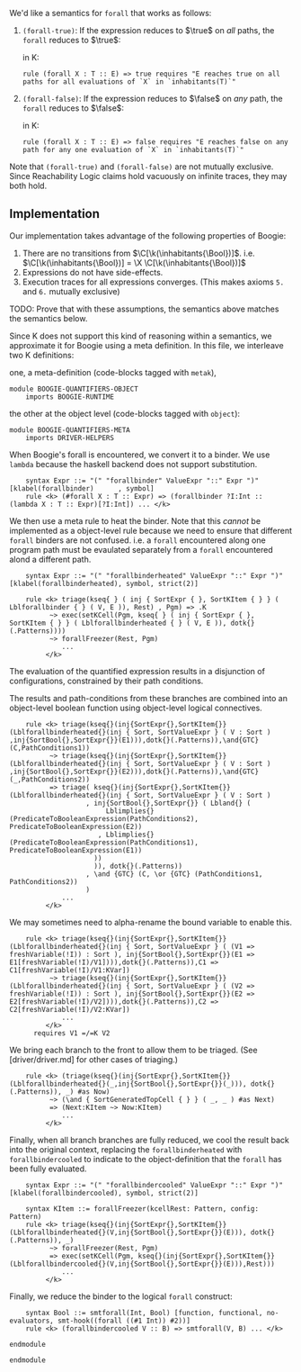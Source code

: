 We'd like a semantics for `forall` that works as follows:

1.  `(forall-true)`: If the expression reduces to $\true$ on *all* paths, the `forall` reduces to $\true$:

    in K:

    ```
    rule (forall X : T :: E) => true requires "E reaches true on all paths for all evaluations of `X` in `inhabitants(T)`"
    ```

2.  `(forall-false)`: If the expression reduces to $\false$ on *any* path, the `forall` reduces to $\false$: 

    in K:

    ```
    rule (forall X : T :: E) => false requires "E reaches false on any path for any one evaluation of `X` in `inhabitants(T)`"
    ```

Note that `(forall-true)` and `(forall-false)` are not mutually exclusive.
Since Reachability Logic claims hold vacuously on infinite traces, they may both hold. 

## Implementation

Our implementation takes advantage of the following properties of Boogie:

1. There are no transitions from $\C[\k(\inhabitants{\Bool})]$. i.e. $\C[\k(\inhabitants{\Bool})] = \X \C[\k(\inhabitants{\Bool})]$
2. Expressions do not have side-effects.
3. Execution traces for all expressions converges. (This makes axioms `5.` and `6.` mutually exclusive)

TODO: Prove that with these assumptions, the semantics above matches the semantics below.

Since K does not support this kind of reasoning within a semantics, we approximate it for Boogie using a meta definition.
In this file, we interleave two K definitions:

one, a meta-definition (code-blocks tagged with `metak`),

```objectk
module BOOGIE-QUANTIFIERS-OBJECT
    imports BOOGIE-RUNTIME
```

the other at the object level (code-blocks tagged with `object`):

```metak
module BOOGIE-QUANTIFIERS-META
    imports DRIVER-HELPERS
```

When Boogie's forall is encountered, we convert it to a binder. We use `lambda` because the haskell backend does not support substitution.

```objectk
    syntax Expr ::= "(" "forallbinder" ValueExpr "::" Expr ")"  [klabel(forallbinder)      , symbol]
    rule <k> (#forall X : T :: Expr) => (forallbinder ?I:Int :: (lambda X : T :: Expr)[?I:Int]) ... </k>
```

We then use a meta rule to heat the binder.
Note that this *cannot* be implemented as a object-level rule because we need to ensure that different `forall` binders are not confused.
i.e. a `forall` encountered along one program path must be evaulated separately from a `forall` encountered alond a different path.

```objectk
    syntax Expr ::= "(" "forallbinderheated" ValueExpr "::" Expr ")"  [klabel(forallbinderheated), symbol, strict(2)]
```

```metak
    rule <k> triage(kseq{ } ( inj { SortExpr { }, SortKItem { } } ( Lblforallbinder { } ( V, E )), Rest) , Pgm) => .K
          ~> exec(setKCell(Pgm, kseq{ } ( inj { SortExpr { }, SortKItem { } } ( Lblforallbinderheated { } ( V, E )), dotk{}(.Patterns))))
          ~> forallFreezer(Rest, Pgm)
             ...
         </k>
```

The evaluation of the quantified expression results in a disjunction of configurations, constrained by their path conditions.

The results and path-conditions from these branches are combined into an object-level boolean function using object-level logical connectives.

```metak
    rule <k> triage(kseq{}(inj{SortExpr{},SortKItem{}}(Lblforallbinderheated{}(inj { Sort, SortValueExpr } ( V : Sort ) ,inj{SortBool{},SortExpr{}}(E1))),dotk{}(.Patterns)),\and{GTC}(C,PathConditions1))
          ~> triage(kseq{}(inj{SortExpr{},SortKItem{}}(Lblforallbinderheated{}(inj { Sort, SortValueExpr } ( V : Sort ) ,inj{SortBool{},SortExpr{}}(E2))),dotk{}(.Patterns)),\and{GTC}(_,PathConditions2))
          => triage( kseq{}(inj{SortExpr{},SortKItem{}}(Lblforallbinderheated{}(inj { Sort, SortValueExpr } ( V : Sort )
                   , inj{SortBool{},SortExpr{}} ( Lbland{} (
                        Lblimplies{}(PredicateToBooleanExpression(PathConditions2), PredicateToBooleanExpression(E2))
                      , Lblimplies{}(PredicateToBooleanExpression(PathConditions1), PredicateToBooleanExpression(E1))
                     ))
                     )), dotk{}(.Patterns))
                   , \and {GTC} (C, \or {GTC} (PathConditions1, PathConditions2))
                   )
             ...
         </k>
```

We may sometimes need to alpha-rename the bound variable to enable this.

```metak
    rule <k> triage(kseq{}(inj{SortExpr{},SortKItem{}}(Lblforallbinderheated{}(inj { Sort, SortValueExpr } ( (V1 => freshVariable(!I)) : Sort ), inj{SortBool{},SortExpr{}}(E1 => E1[freshVariable(!I)/V1]))),dotk{}(.Patterns)),C1 => C1[freshVariable(!I)/V1:KVar])
          ~> triage(kseq{}(inj{SortExpr{},SortKItem{}}(Lblforallbinderheated{}(inj { Sort, SortValueExpr } ( (V2 => freshVariable(!I)) : Sort ), inj{SortBool{},SortExpr{}}(E2 => E2[freshVariable(!I)/V2]))),dotk{}(.Patterns)),C2 => C2[freshVariable(!I)/V2:KVar])
             ...
         </k>
      requires V1 =/=K V2
```

We bring each branch to the front to allow them to be triaged. (See [driver/driver.md] for other cases of triaging.)

```metak
    rule <k> (triage(kseq{}(inj{SortExpr{},SortKItem{}}(Lblforallbinderheated{}(_,inj{SortBool{},SortExpr{}}(_))), dotk{}(.Patterns)), _) #as Now)
          ~> (\and { SortGeneratedTopCell { } } ( _, _ ) #as Next)
          => (Next:KItem ~> Now:KItem)
             ...
         </k>
```

Finally, when all branch branches are fully reduced, we cool the result back into the original context,
replacing the `forallbinderheated` with `forallbindercooled` to indicate to the object-definition that the `forall` has been fully evaluated.

```objectk
    syntax Expr ::= "(" "forallbindercooled" ValueExpr "::" Expr ")"  [klabel(forallbindercooled), symbol, strict(2)]
```

```metak
    syntax KItem ::= forallFreezer(kcellRest: Pattern, config: Pattern)
    rule <k> triage(kseq{}(inj{SortExpr{},SortKItem{}}(Lblforallbinderheated{}(V,inj{SortBool{},SortExpr{}}(E))), dotk{}(.Patterns)), _)
          ~> forallFreezer(Rest, Pgm)
          => exec(setKCell(Pgm, kseq{}(inj{SortExpr{},SortKItem{}}(Lblforallbindercooled{}(V,inj{SortBool{},SortExpr{}}(E))),Rest)))
             ...
         </k> 
```

Finally, we reduce the binder to the logical `forall` construct:

```objectk
    syntax Bool ::= smtforall(Int, Bool) [function, functional, no-evaluators, smt-hook((forall ((#1 Int)) #2))]
    rule <k> (forallbindercooled V :: B) => smtforall(V, B) ... </k>
```

```objectk
endmodule
```

```metak
endmodule
```
